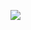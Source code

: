 
[![](https://img.shields.io/github/downloads/Emiliopg91/RogControlCenter/total.svg)](https://github.com/Emiliopg91/RogControlCenter/releases)
